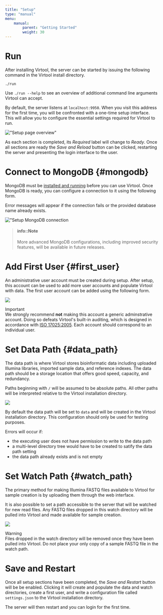 ```yaml
---
title: "Setup"
type: "manual"
menu:
    manual:
        parent: "Getting Started"
        weight: 30
---
```


# Run

After installing Virtool, the server can be started by issuing the following command in the Virtool install directory.

```shell
./run
```
Use ``./run --help`` to see an overview of additional command line arguments Virtool can accept.

By default, the server listens at ``localhost:9950``. When you visit this address for the first time, you will be confronted with a one-time setup interface. This 
will allow you to configure the essential settings required for Virtool to run.

!["Setup page overview"](/docs_images/setup_overview.png)

As each section is completed, its _Required_ label will change to _Ready_. Once all sections are ready the _Save and Reload_ button can be clicked, restarting the server and presenting the login interface to the user.


# Connect to MongoDB {#mongodb}

MongoDB must be [installed and running](setup.md#MongoDB) before you can use Virtool. Once MongoDB is ready, you can configure a connection to it using the following form.

Error messages will appear if the connection fails or the provided database name already exists.

!["Setup MongoDB connection](/docs_images/setup_connect_mongodb.png)

> #### info::Note
> More advanced MongoDB configurations, including improved security features, will be
> available in future releases.


# Add First User {#first_user}

An administrative user account must be created during setup. After setup, this account can be used to add more user accounts and populate Virtool with data. The first user account can be added using the following form.

![](/docs_images/setup_first_user.png)

<article class="message is-danger is-flowing">
  <div class="message-header">
    Important
  </div>
  <div class="message-body">
    We strongly recommend <strong>not</strong> making this account a generic adminstrative account. Doing so defeats Virtool's built-in auditing, which is designed in accordance with <a href="https://www.iso.org/standard/39883.html">ISO 17025:2005</a>. Each account should correspond to an individual user.
  </div>
</article>


# Set Data Path {#data_path}

The data path is where Virtool stores bioinformatic data including uploaded Illumina libraries, imported sample data, and reference indexes. The data path should be a storage location that offers good speed, capacity, and redundancy.

Paths beginning with ``/`` will be assumed to be absolute paths. All other paths will be interpreted relative to the Virtool installation directory.

![](/docs_images/setup_path_data.png)

By default the data path will be set to ``data`` and will be created in the Virtool installation directory. This configuration should only be used for testing purposes.

Errors will occur if:

- the executing user does not have permission to write to the data path
- a multi-level directory tree would have to be created to satify the data path setting
- the data path already exists and is not empty

# Set Watch Path {#watch_path}

The primary method for making Illumina FASTQ files available to Virtool for sample creation is by uploading them through the web interface.

It is also possible to set a path accessible to the server that will be watched for new read files. Any FASTQ files dropped in this watch directory will be pulled into Virtool and made available for sample creation.

![](/docs_images/setup_path_watch.png)

<article class="message is-warning is-flowing">
  <div class="message-header">
    Warning
  </div>
  <div class="message-body">
    Files dropped in the watch directory will be removed once they have been pulled into Virtool. Do not place your only copy of a sample FASTQ file in the watch path.
  </div>
</article>

# Save and Restart

Once all setup sections have been completed, the _Save and Restart_ button will be be enabled. Clicking it will create and populate the data and watch directories, create a first user, and write a configuration file called ``settings.json`` to the Virtool installation directory.

The server will then restart and you can login for the first time.












